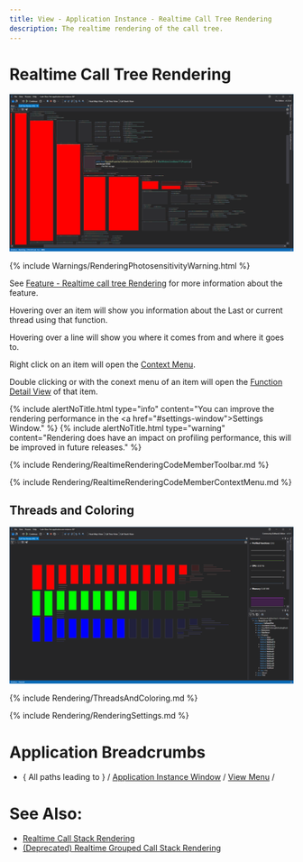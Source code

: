 ```yaml
---
title: View - Application Instance - Realtime Call Tree Rendering 
description: The realtime rendering of the call tree.
---
```

# Realtime Call Tree Rendering
![assets/img/ApplicationInstanceWindow/RealtimeCallTreeRendering.png](../../../assets/img/ApplicationInstanceWindow/RealtimeCallTreeRendering.png)

{% include Warnings/RenderingPhotosensitivityWarning.html  %}


See [Feature - Realtime call tree Rendering](docs/features/RealtimeRendering.md#realtime-call-tree-rendering) for more information about the feature.

Hovering over an item will show you information about the Last or current thread using that function.

Hovering over a line will show you where it comes from and where it goes to. 

Right click on an item will open the [Context Menu](#item-context-menu).

Double clicking or with the conext menu of an item will open the [Function Detail View](CodeMemberDetailsView.md) of that item.

{% include alertNoTitle.html  type="info" content="You can improve the rendering performance in the <a href=\"#settings-window\">Settings Window</a>." %}
{% include alertNoTitle.html  type="warning" content="Rendering does have an impact on profiling performance, this will be improved in future releases." %}

{% include Rendering/RealtimeRenderingCodeMemberToolbar.md %}

{% include Rendering/RealtimeRenderingCodeMemberContextMenu.md %}


## Threads and Coloring
![assets/img/ApplicationInstanceWindow/RealtimeCallTreeRendering3Threads.png](../../../assets/img/ApplicationInstanceWindow/RealtimeCallTreeRendering3Threads.png)

{% include Rendering/ThreadsAndColoring.md %}


{% include Rendering/RenderingSettings.md %}



# Application Breadcrumbs
- { All paths leading to } /  [Application Instance Window](../ApplicationInstanceDockWindow.md) / [View Menu](../ApplicationInstanceDockWindow/MenuBar.md#view-menu) / 

# See Also:
- [Realtime Call Stack Rendering](CallStackRendering.md)
- [(Deprecated) Realtime Grouped Call Stack Rendering](GroupedCallStackRendering.md)
